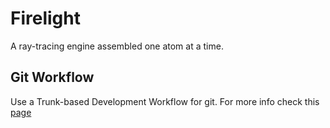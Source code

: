 # Firelight
A ray-tracing engine assembled one atom at a time.

## Git Workflow
Use a Trunk-based Development Workflow for git. For more info check this [page](https://www.atlassian.com/continuous-delivery/continuous-integration/trunk-based-development)
